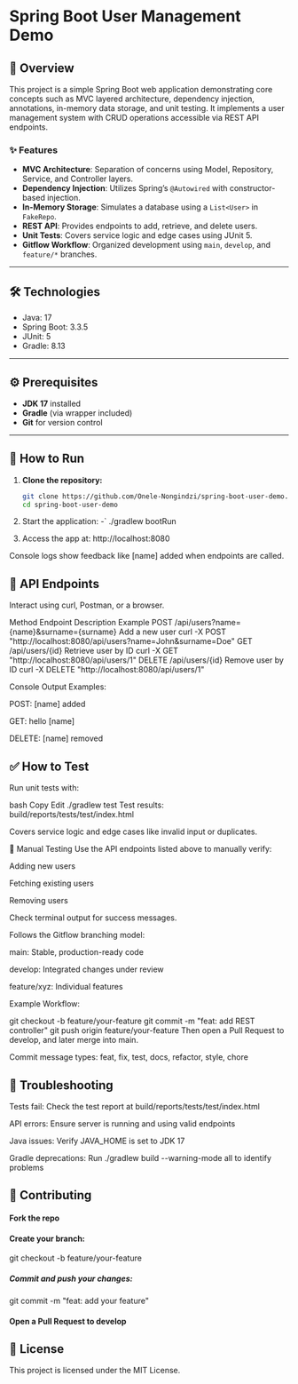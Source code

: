 # Spring Boot User Management Demo

## 🧭 Overview

This project is a simple Spring Boot web application demonstrating core concepts such as MVC layered architecture, dependency injection, annotations, in-memory data storage, and unit testing. It implements a user management system with CRUD operations accessible via REST API endpoints.

### ✨ Features

- **MVC Architecture**: Separation of concerns using Model, Repository, Service, and Controller layers.
- **Dependency Injection**: Utilizes Spring’s `@Autowired` with constructor-based injection.
- **In-Memory Storage**: Simulates a database using a `List<User>` in `FakeRepo`.
- **REST API**: Provides endpoints to add, retrieve, and delete users.
- **Unit Tests**: Covers service logic and edge cases using JUnit 5.
- **Gitflow Workflow**: Organized development using `main`, `develop`, and `feature/*` branches.

---

## 🛠️ Technologies

- Java: 17  
- Spring Boot: 3.3.5  
- JUnit: 5  
- Gradle: 8.13  

---

## ⚙️ Prerequisites

- **JDK 17** installed  
- **Gradle** (via wrapper included)  
- **Git** for version control  

---

## 🚀 How to Run

1. **Clone the repository:**

   ```bash
   git clone https://github.com/Onele-Nongindzi/spring-boot-user-demo.git
   cd spring-boot-user-demo
2. Start the application:
-` ./gradlew bootRun
3. Access the app at:
http://localhost:8080

Console logs show feedback like [name] added when endpoints are called.

## 📡 API Endpoints
Interact using curl, Postman, or a browser.

Method	Endpoint	Description	Example
POST	/api/users?name={name}&surname={surname}	Add a new user	curl -X POST "http://localhost:8080/api/users?name=John&surname=Doe"
GET	/api/users/{id}	Retrieve user by ID	curl -X GET "http://localhost:8080/api/users/1"
DELETE	/api/users/{id}	Remove user by ID	curl -X DELETE "http://localhost:8080/api/users/1"

Console Output Examples:

POST: [name] added

GET: hello [name]

DELETE: [name] removed

## ✅ How to Test
Run unit tests with:

bash
Copy
Edit
./gradlew test
Test results: build/reports/tests/test/index.html

Covers service logic and edge cases like invalid input or duplicates.

🧪 Manual Testing
Use the API endpoints listed above to manually verify:

Adding new users

Fetching existing users

Removing users

Check terminal output for success messages.

Follows the Gitflow branching model:

main: Stable, production-ready code

develop: Integrated changes under review

feature/xyz: Individual features

Example Workflow:

git checkout -b feature/your-feature
git commit -m "feat: add REST controller"
git push origin feature/your-feature
Then open a Pull Request to develop, and later merge into main.

Commit message types: feat, fix, test, docs, refactor, style, chore

## 🧰 Troubleshooting
Tests fail: Check the test report at build/reports/tests/test/index.html

API errors: Ensure server is running and using valid endpoints

Java issues: Verify JAVA_HOME is set to JDK 17

Gradle deprecations: Run ./gradlew build --warning-mode all to identify problems

## 🤝 Contributing
#### Fork the repo

#### Create your branch:
git checkout -b feature/your-feature

##### Commit and push your changes:
git commit -m "feat: add your feature"

#### Open a Pull Request to develop

## 📄 License
This project is licensed under the MIT License.
